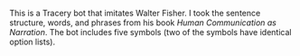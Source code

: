 This is a Tracery bot that imitates Walter Fisher. I took the sentence structure, words, and phrases from his book _Human Communication as Narration_. The bot includes five symbols (two of the symbols have identical option lists).
